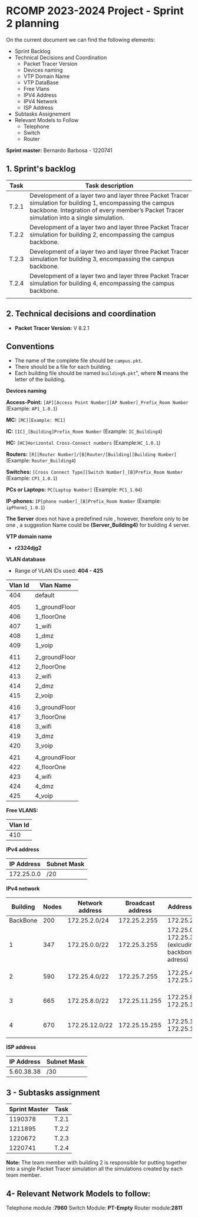 # RCOMP 2023-2024 Project - Sprint 2 planning


On the current document we can find the following elements:
- Sprint Backlog
- Technical Decisions and Coordination
    - Packet Tracer Version 
    - Devices naming
    - VTP Domain Name
    - VTP DataBase
    - Free Vlans
    - IPV4 Address
    - IPV4 Network
    - ISP Address
- Subtasks Assignement
- Relevant Models to Follow
  - Telephone
  - Switch
  - Router


**Sprint master:** Bernardo Barbosa - 1220741

## 1. **Sprint's backlog**

| Task   | Task description                                                                                                                                                                                         |
|--------|----------------------------------------------------------------------------------------------------------------------------------------------------------------------------------------------------------|
| T.2.1  | Development of a layer two and layer three Packet Tracer simulation for building 1, encompassing the campus backbone. Integration of every member’s Packet Tracer simulation into a single simulation.   |
| T.2.2  | Development of a layer two and layer three Packet Tracer simulation for building 2, encompassing the campus backbone.                                                                                    |
| T.2.3  | Development of a layer two and layer three Packet Tracer simulation for building 3, encompassing the campus backbone.                                                                                    | 
| T.2.4  | Development of a layer two and layer three Packet Tracer simulation for building 4, encompassing the campus backbone.                                                                                    |
                                                                           |

## 2. **Technical decisions and coordination**

- **Packet Tracer Version:** V 8.2.1

## Conventions

- The name of the complete file should be `campus.pkt`.
- There should be a file for each building.
- Each building file should be named `buildingN.pkt`", where **N** means the letter of the building.

**Devices naming**



**Access-Point:** `[AP][Access Point Number][AP Number]_Prefix_Room Number` (Example: `AP1_1.0.1`)

**MC:** `[MC][Example: MC1]`

**IC:** `[IC]_[Building]Prefix_Room Number` (Example: `IC_Building4`)

**HC:** `[HC]Horizontal Cross-Connect numbers` (Example:`HC_1.0.1`)

**Routers:** `[R][Router Number]/[B]Router/[Building][Building Number]` (Example: `Router_Building4`)

**Switches:** `[Cross Connect Type][Switch Number]_[B]Prefix_Room Number` (Example: `CP1_1.0.1`)

**PCs or Laptops:** `PC[Laptop Number]` (Example: `PC1_1.04`)

**IP-phones:** `IP[phone number]_[B]Prefix_Room Number` (Example: `ipPhone1_1.0.1`)


**The Server** does not have a predefined rule , however, therefore only to be one , a suggestion  Name  could be **(Server_Building4)** for building 4 server.


**VTP domain name**

- **r2324djg2**



**VLAN database**

- Range of VLAN IDs used: **404 - 425**

| Vlan Id | Vlan Name     |
|---------|---------------|
| 404     | default       |
|         |               |
| 405     | 1_groundFloor |
| 406     | 1_floorOne    |
| 407     | 1_wifi        |
| 408     | 1_dmz         |
| 409     | 1_voip        |
|         |               |
| 411     | 2_groundFloor |
| 412     | 2_floorOne    |
| 413     | 2_wifi        |
| 414     | 2_dmz         |
| 415     | 2_voip        |
|         |               |
| 416     | 3_groundFloor |
| 417     | 3_floorOne    |
| 418     | 3_wifi        |
| 419     | 3_dmz         |
| 420     | 3_voip        |
|         |               |
| 421     | 4_groundFloor |
| 422     | 4_floorOne    |
| 423     | 4_wifi        |
| 424     | 4_dmz         |
| 425     | 4_voip        |



**Free VLANS:**

| Vlan Id |
|---------|
| 410     |

**IPv4 address**

| IP Address | Subnet Mask |
|------------|-------------|
| 172.25.0.0 | /20         |

**IPv4 network**

| Building | Nodes | Network address | Broadcast address | Address range                                         | VLAN range |
|----------|-------|-----------------|-------------------|-------------------------------------------------------|------------|
| BackBone | 200   | 172.25.2.0/24   | 172.25.2.255      | 172.25.2.0                                            | 404        |
| 1        | 347   | 172.25.0.0/22   | 172.25.3.255      | 172.25.0.1 - 172.25.3.254 (exlcuding backbone adress) | 405 - 409  |
| 2        | 590   | 172.25.4.0/22   | 172.25.7.255      | 172.25.4.1 - 172.25.7.254                             | 411 - 415  |
| 3        | 665   | 172.25.8.0/22   | 172.25.11.255     | 172.25.8.1 - 172.25.11.254                            | 416 - 420  |
| 4        | 670   | 172.25.12.0/22  | 172.25.15.255     | 172.25.12.1 - 172.25.15.254                           | 421 - 425  |



**ISP address**

| IP Address | Subnet Mask |
|------------|-------------|
| 5.60.38.38 | /30         |

## 3 - Subtasks assignment

| Sprint Master | Task  |
|---------------|-------|
| 1190378       | T.2.1 |
| 1211895       | T.2.2 |
| 1220672       | T.2.3 |
| 1220741       | T.2.4 |


**Note:** The team member with building 2 is responsible for putting together into a single Packet Tracer simulation all the simulations created by each team member. 

## 4- Relevant Network Models to follow:

Telephone module :**7960**
Switch Module: **PT-Empty**
Router module:**2811** 










